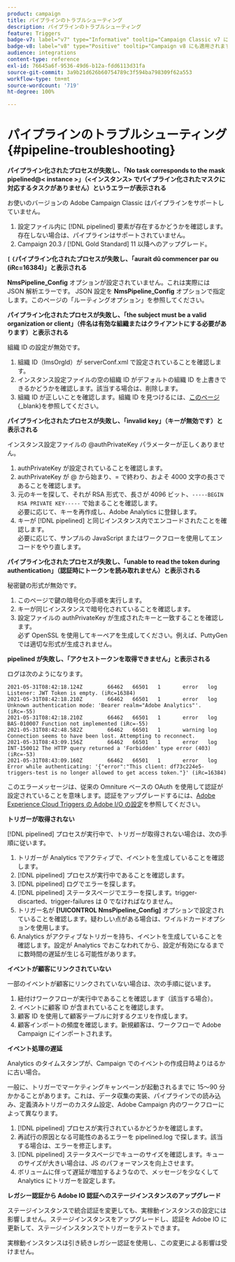 ```yaml
---
product: campaign
title: パイプラインのトラブルシューティング
description: パイプラインのトラブルシューティング
feature: Triggers
badge-v7: label="v7" type="Informative" tooltip="Campaign Classic v7 に適用されます"
badge-v8: label="v8" type="Positive" tooltip="Campaign v8 にも適用されます"
audience: integrations
content-type: reference
exl-id: 76645a6f-9536-49d6-b12a-fdd6113d31fa
source-git-commit: 3a9b21d626b60754789c3f594ba798309f62a553
workflow-type: tm+mt
source-wordcount: '719'
ht-degree: 100%

---
```


# パイプラインのトラブルシューティング {#pipeline-troubleshooting}



**パイプライン化されたプロセスが失敗し、「No task corresponds to the mask pipelined@&lt; instance >」（&lt;インスタンス> でパイプライン化されたマスクに対応するタスクがありません）というエラーが表示される**

お使いのバージョンの Adobe Campaign Classic はパイプラインをサポートしていません。

1. 設定ファイル内に [!DNL pipelined] 要素が存在するかどうかを確認します。存在しない場合は、パイプラインはサポートされていません。
1. Campaign 20.3 / [!DNL Gold Standard] 11 以降へのアップグレード。

**`[` `{`パイプライン化されたプロセスが失敗し、「aurait dû commencer par ou (iRc=16384)」と表示される**

**NmsPipeline_Config** オプションが設定されていません。これは実際には JSON 解析エラーです。
JSON 設定を **NmsPipeline_Config** オプションで指定します。このページの「ルーティングオプション」を参照してください。

**パイプライン化されたプロセスが失敗し、「the subject must be a valid organization or client」（件名は有効な組織またはクライアントにする必要があります）と表示される**

組織 ID の設定が無効です。

1. 組織 ID（ImsOrgId）が serverConf.xml で設定されていることを確認します。
1. インスタンス設定ファイルの空の組織 ID がデフォルトの組織 ID を上書きできるかどうかを確認します。該当する場合は、削除します。
1. 組織 ID が正しいことを確認します。組織 ID を見つけるには、[このページ](https://experienceleague.adobe.com/docs/core-services/interface/administration/organizations.html?lang=ja){_blank}を参照してください。

**パイプライン化されたプロセスが失敗し、「invalid key」（キーが無効です）と表示される**

インスタンス設定ファイルの @authPrivateKey パラメーターが正しくありません。

1. authPrivateKey が設定されていることを確認します。
1. authPrivateKey が @ から始まり、= で終わり、およそ 4000 文字の長さであることを確認します。
1. 元のキーを探して、それが RSA 形式で、長さが 4096 ビット、`-----BEGIN RSA PRIVATE KEY-----` で始まることを確認します。
   <br>必要に応じて、キーを再作成し、Adobe Analytics に登録します。
1. キーが [!DNL pipelined] と同じインスタンス内でエンコードされたことを確認します。<br>必要に応じて、サンプルの JavaScript またはワークフローを使用してエンコードをやり直します。

**パイプライン化されたプロセスが失敗し、「unable to read the token during authentication」（認証時にトークンを読み取れません）と表示される**

秘密鍵の形式が無効です。

1. このページで鍵の暗号化の手順を実行します。
1. キーが同じインスタンスで暗号化されていることを確認します。
1. 設定ファイルの authPrivateKey が生成されたキーと一致することを確認します。<br>必ず OpenSSL を使用してキーペアを生成してください。例えば、PuttyGen では適切な形式が生成されません。

**pipelined が失敗し、「アクセストークンを取得できません」と表示される**

ログは次のようになります。

```
2021-05-31T08:42:18.124Z        66462   66501   1       error   log     Listener: JWT Token is empty. (iRc=16384)
2021-05-31T08:42:18.210Z        66462   66501   1       error   log     Unknown authentication mode: 'Bearer realm="Adobe Analytics"'. (iRc=-55)
2021-05-31T08:42:18.210Z        66462   66501   1       error   log     BAS-010007 Function not implemented (iRc=-55)
2021-05-31T08:42:48.582Z        66462   66501   1       warning log     Connection seems to have been lost. Attempting to reconnect.
2021-05-31T08:43:09.156Z        66462   66501   1       error   log     INT-150012 The HTTP query returned a 'Forbidden' type error (403) (iRc=-53)
2021-05-31T08:43:09.160Z        66462   66501   1       error   log     Error while authenticating: '{"error":"This client: df73c224e5-triggers-test is no longer allowed to get access token."}' (iRc=16384)
```

このエラーメッセージは、従来の Omniture ベースの OAuth を使用して認証が設定されていることを意味します。認証をアップグレードするには、[Adobe Experience Cloud Triggers の Adobe I/O の設定](../../integrations/using/configuring-adobe-io.md)を参照してください。

**トリガーが取得されない**

[!DNL pipelined] プロセスが実行中で、トリガーが取得されない場合は、次の手順に従います。

1. トリガーが Analytics でアクティブで、イベントを生成していることを確認します。
1. [!DNL pipelined] プロセスが実行中であることを確認します。
1. [!DNL pipelined] ログでエラーを探します。
1. [!DNL pipelined] ステータスページでエラーを探します。trigger-discarted、trigger-failures は 0 でなければなりません。
1. トリガー名が **[!UICONTROL NmsPipeline_Config]** オプションで設定されていることを確認します。疑わしい点がある場合は、ワイルドカードオプションを使用します。
1. Analytics がアクティブなトリガーを持ち、イベントを生成していることを確認します。設定が Analytics でおこなわれてから、設定が有効になるまでに数時間の遅延が生じる可能性があります。

**イベントが顧客にリンクされていない**

一部のイベントが顧客にリンクされていない場合は、次の手順に従います。

1. 紐付けワークフローが実行中であることを確認します（該当する場合）。
1. イベントに顧客 ID が含まれていることを確認します。
1. 顧客 ID を使用して顧客テーブルに対するクエリを作成します。
1. 顧客インポートの頻度を確認します。新規顧客は、ワークフローで Adobe Campaign にインポートされます。

**イベント処理の遅延**

Analytics のタイムスタンプが、Campaign でのイベントの作成日時よりはるかに古い場合。

一般に、トリガーでマーケティングキャンペーンが起動されるまでに 15～90 分かかることがあります。これは、データ収集の実装、パイプラインでの読み込み、定義済みトリガーのカスタム設定、Adobe Campaign 内のワークフローによって異なります。

1. [!DNL pipelined] プロセスが実行されているかどうかを確認します。
1. 再試行の原因となる可能性のあるエラーを pipelined.log で探します。該当する場合は、エラーを修正します。
1. [!DNL pipelined] ステータスページでキューのサイズを確認します。キューのサイズが大きい場合は、JS のパフォーマンスを向上させます。
1. ボリュームに伴って遅延が増加するようなので、メッセージを少なくして Analytics にトリガーを設定します。

**レガシー認証から Adobe IO 認証へのステージインスタンスのアップグレード**

ステージインスタンスで統合認証を変更しても、実稼動インスタンスの設定には影響しません。ステージインスタンスをアップグレードし、認証を Adobe IO に更新して、ステージインスタンスでトリガーをテストできます。

実稼動インスタンスは引き続きレガシー認証を使用し、この変更による影響は受けません。
